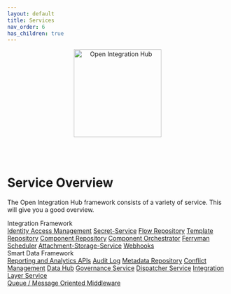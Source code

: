 ```yaml
---
layout: default
title: Services
nav_order: 6
has_children: true
---
```


<p align="center">
  <img src="https://raw.githubusercontent.com/openintegrationhub/openintegrationhub.github.io/master/assets/images/large-oih-vertikal-zentriert.png" alt="Open Integration Hub" width="200"/>
</p>
<br>
<br>

# Service Overview

The Open Integration Hub framework consists of a variety of service. This will give you a good overview.

<div class="oih-docs-learn-overview-container">
    <div class="inner-wrapper">
        <div class="column">
            <span class="headline">Integration Framework</span>
            <div class="inner-container">
                <a class="item" href="{{ site.baseurl }}{% link docs/Services/IdentityManagement.md %}">Identity Access Management</a>
                <a class="item" href="{{ site.baseurl }}{% link docs/Services/SecretService.md %}">Secret-Service</a>
                <a class="item" href="{{ site.baseurl }}{% link docs/Services/FlowRepository.md %}">Flow Repository</a>
                <a class="item" href="{{ site.baseurl }}{% link docs/Services/TemplateRepository.md %}">Template Repository</a>
                <a class="item" href="{{ site.baseurl }}{% link docs/Services/ComponentRepository.md %}">Component Repository</a>
                <a class="item" href="{{ site.baseurl }}{% link docs/Services/ComponentOrchestrator.md %}">Component Orchestrator</a>
                <a class="item" href="{{ site.baseurl }}{% link docs/Services/Ferryman.md %}">Ferryman</a>
                <a class="item" href="{{ site.baseurl }}{% link docs/Services/Scheduler.md %}">Scheduler</a>
                <a class="item" href="{{ site.baseurl }}{% link docs/Services/AttachmentStorageService.md %}">Attachment-Storage-Service</a>
                <a class="item" href="{{ site.baseurl }}{% link docs/Services/Webhooks.md %}">Webhooks</a>
            </div>
        </div>
        <div class="column">
            <span class="headline">Smart Data Framework</span>
            <div class="inner-container">
                <a class="item" href="#" style="flex-basis: calc(100% - 8px)">Reporting and Analytics APIs</a>
                <a class="item" href="{{ site.baseurl }}{% link docs/Services/AuditLog.md %}">Audit Log</a>
                <a class="item" href="{{ site.baseurl }}{% link docs/Services/MetaDataRepository.md %}">Metadata Repository</a>
                <a class="item" href="{{ site.baseurl }}{% link docs/Services/ConflictManagement.md %}">Conflict Management</a>
                <a class="item" href="{{ site.baseurl }}{% link docs/Services/DataHub.md %}">Data Hub</a>
                <a class="item" href="{{ site.baseurl }}{% link docs/Services/GovernanceService.md %}">Governance Service</a>
                <a class="item" href="{{ site.baseurl }}{% link docs/Services/DispatcherService.md %}">Dispatcher Service</a>
                <a class="item" href="{{ site.baseurl }}{% link docs/Services/IntegrationLayerService.md %}">Integration Layer Service</a>
            </div>
        </div>
        <div class="fixed-element">
            <a class="item" href="{{ site.baseurl }}{% link docs/Services/MessageOrientedMiddleware.md %}">Queue / Message Oriented Middleware</a>
        </div>
    </div>

</div>
